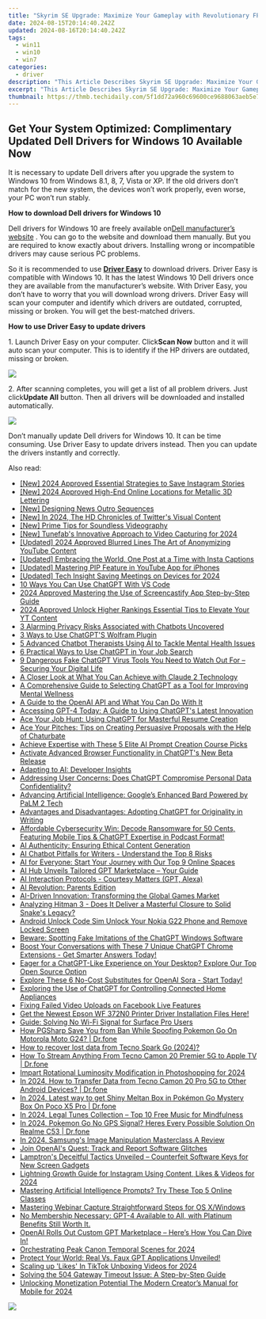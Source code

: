 ```yaml
---
title: "Skyrim SE Upgrade: Maximize Your Gameplay with Revolutionary FPS Improvement and Beyond"
date: 2024-08-15T20:14:40.242Z
updated: 2024-08-16T20:14:40.242Z
tags:
  - win11
  - win10
  - win7
categories:
  - driver
description: "This Article Describes Skyrim SE Upgrade: Maximize Your Gameplay with Revolutionary FPS Improvement and Beyond"
excerpt: "This Article Describes Skyrim SE Upgrade: Maximize Your Gameplay with Revolutionary FPS Improvement and Beyond"
thumbnail: https://thmb.techidaily.com/5f1dd72a960c69600ce9688063aeb5e7a932b178d483ab7dbc13cbf4ab650189.jpg
---
```


## Get Your System Optimized: Complimentary Updated Dell Drivers for Windows 10 Available Now

It is necessary to update Dell drivers after you upgrade the system to Windows 10 from Windows 8.1, 8, 7, Vista or XP. If the old drivers don’t match for the new system, the devices won’t work properly, even worse, your PC won’t run stably.

 **How to download Dell drivers for Windows 10**

  Dell drivers for Windows 10 are freely available on[Dell manufacturer’s website](https://shop-links.co/link/?exclusive=1&publisher_slug=itechdaily19598&url=http%3A%2F%2Fwww.dell.com%2F) . You can go to the website and download them manually. But you are required to know exactly about drivers. Installing wrong or incompatible drivers may cause serious PC problems.

  So it is recommended to use **[Driver Easy](https://tools.techidaily.com/drivereasy/download/)**  to download drivers. Driver Easy is compatible with Windows 10\. It has the latest Windows 10 Dell drivers once they are available from the manufacturer’s website. With Driver Easy, you don’t have to worry that you will download wrong drivers. Driver Easy will scan your computer and identify which drivers are outdated, corrupted, missing or broken. You will get the best-matched drivers.

 **How to use Driver Easy to update drivers**

  1\. Launch Driver Easy on your computer. Click**Scan Now** button and it will auto scan your computer. This is to identify if the HP drivers are outdated, missing or broken.  
  
![](https://images.drivereasy.com/wp-content/uploads/2017/04/img_5901e0d413e86.png)

  2\. After scanning completes, you will get a list of all problem drivers. Just click**Update All**  button. Then all drivers will be downloaded and installed automatically.  
  
![](https://images.drivereasy.com/wp-content/uploads/2017/04/img_5901e0db9623b.jpg)

 Don’t manually update Dell drivers for Windows 10\. It can be time consuming. Use Driver Easy to update drivers instead. Then you can update the drivers instantly and correctly.

<ins class="adsbygoogle"
     style="display:block"
     data-ad-format="autorelaxed"
     data-ad-client="ca-pub-7571918770474297"
     data-ad-slot="1223367746"></ins>



<ins class="adsbygoogle"
     style="display:block"
     data-ad-client="ca-pub-7571918770474297"
     data-ad-slot="8358498916"
     data-ad-format="auto"
     data-full-width-responsive="true"></ins>

<span class="atpl-alsoreadstyle">Also read:</span>
<div><ul>
<li><a href="https://instagram-clips.techidaily.com/new-2024-approved-essential-strategies-to-save-instagram-stories/"><u>[New] 2024 Approved  Essential Strategies to Save Instagram Stories</u></a></li>
<li><a href="https://vp-tips.techidaily.com/new-2024-approved-high-end-online-locations-for-metallic-3d-lettering/"><u>[New] 2024 Approved  High-End Online Locations for Metallic 3D Lettering</u></a></li>
<li><a href="https://youtube-web.techidaily.com/esigning-news-outro-sequences/"><u>[New] Designing News Outro Sequences</u></a></li>
<li><a href="https://twitter-videos.techidaily.com/new-in-2024-the-hd-chronicles-of-twitters-visual-content/"><u>[New] In 2024, The HD Chronicles of Twitter's Visual Content</u></a></li>
<li><a href="https://screen-recording.techidaily.com/new-prime-tips-for-soundless-videography/"><u>[New] Prime Tips for Soundless Videography</u></a></li>
<li><a href="https://screen-activity-recording.techidaily.com/new-tunefabs-innovative-approach-to-video-capturing-for-2024/"><u>[New] Tunefab's Innovative Approach to Video Capturing for 2024</u></a></li>
<li><a href="https://facebook-video-footage.techidaily.com/updated-2024-approved-blurred-lines-the-art-of-anonymizing-youtube-content/"><u>[Updated] 2024 Approved  Blurred Lines  The Art of Anonymizing YouTube Content</u></a></li>
<li><a href="https://instagram-video-recordings.techidaily.com/updated-embracing-the-world-one-post-at-a-time-with-insta-captions/"><u>[Updated] Embracing the World, One Post at a Time with Insta Captions</u></a></li>
<li><a href="https://article-tips.techidaily.com/updated-mastering-pip-feature-in-youtube-app-for-iphones/"><u>[Updated] Mastering PIP Feature in YouTube App for iPhones</u></a></li>
<li><a href="https://remote-screen-capture.techidaily.com/updated-tech-insight-saving-meetings-on-devices-for-2024/"><u>[Updated] Tech Insight  Saving Meetings on Devices for 2024</u></a></li>
<li><a href="https://tech-hub.techidaily.com/10-ways-you-can-use-chatgpt-with-vs-code/"><u>10 Ways You Can Use ChatGPT With VS Code</u></a></li>
<li><a href="https://screen-sharing-recording.techidaily.com/2024-approved-mastering-the-use-of-screencastify-app-step-by-step-guide/"><u>2024 Approved  Mastering the Use of Screencastify App  Step-by-Step Guide</u></a></li>
<li><a href="https://youtube-stream.techidaily.com/2024-approved-unlock-higher-rankings-essential-tips-to-elevate-your-yt-content/"><u>2024 Approved  Unlock Higher Rankings  Essential Tips to Elevate Your YT Content</u></a></li>
<li><a href="https://tech-hub.techidaily.com/3-alarming-privacy-risks-associated-with-chatbots-uncovered/"><u>3 Alarming Privacy Risks Associated with Chatbots Uncovered</u></a></li>
<li><a href="https://tech-hub.techidaily.com/3-ways-to-use-chatgpts-wolfram-plugin/"><u>3 Ways to Use ChatGPT'S Wolfram Plugin</u></a></li>
<li><a href="https://tech-hub.techidaily.com/5-advanced-chatbot-therapists-using-ai-to-tackle-mental-health-issues/"><u>5 Advanced Chatbot Therapists Using AI to Tackle Mental Health Issues</u></a></li>
<li><a href="https://tech-hub.techidaily.com/6-practical-ways-to-use-chatgpt-in-your-job-search/"><u>6 Practical Ways to Use ChatGPT in Your Job Search</u></a></li>
<li><a href="https://tech-hub.techidaily.com/9-dangerous-fake-chatgpt-virus-tools-you-need-to-watch-out-for-securing-your-digital-life/"><u>9 Dangerous Fake ChatGPT Virus Tools You Need to Watch Out For – Securing Your Digital Life</u></a></li>
<li><a href="https://tech-hub.techidaily.com/a-closer-look-at-what-you-can-achieve-with-claude-2-technology/"><u>A Closer Look at What You Can Achieve with Claude 2 Technology</u></a></li>
<li><a href="https://tech-hub.techidaily.com/a-comprehensive-guide-to-selecting-chatgpt-as-a-tool-for-improving-mental-wellness/"><u>A Comprehensive Guide to Selecting ChatGPT as a Tool for Improving Mental Wellness</u></a></li>
<li><a href="https://tech-hub.techidaily.com/a-guide-to-the-openai-api-and-what-you-can-do-with-it/"><u>A Guide to the OpenAI API and What You Can Do With It</u></a></li>
<li><a href="https://tech-hub.techidaily.com/accessing-gpt-4-today-a-guide-to-using-chatgpts-latest-innovation/"><u>Accessing GPT-4 Today: A Guide to Using ChatGPT's Latest Innovation</u></a></li>
<li><a href="https://tech-hub.techidaily.com/ace-your-job-hunt-using-chatgpt-for-masterful-resume-creation/"><u>Ace Your Job Hunt: Using ChatGPT for Masterful Resume Creation</u></a></li>
<li><a href="https://tech-hub.techidaily.com/ace-your-pitches-tips-on-creating-persuasive-proposals-with-the-help-of-chaturbate/"><u>Ace Your Pitches: Tips on Creating Persuasive Proposals with the Help of Chaturbate</u></a></li>
<li><a href="https://tech-hub.techidaily.com/achieve-expertise-with-these-5-elite-ai-prompt-creation-course-picks/"><u>Achieve Expertise with These 5 Elite AI Prompt Creation Course Picks</u></a></li>
<li><a href="https://tech-hub.techidaily.com/activate-advanced-browser-functionality-in-chatgpts-new-beta-release/"><u>Activate Advanced Browser Functionality in ChatGPT's New Beta Release</u></a></li>
<li><a href="https://tech-hub.techidaily.com/adapting-to-ai-developer-insights/"><u>Adapting to AI: Developer Insights</u></a></li>
<li><a href="https://tech-hub.techidaily.com/addressing-user-concerns-does-chatgpt-compromise-personal-data-confidentiality/"><u>Addressing User Concerns: Does ChatGPT Compromise Personal Data Confidentiality?</u></a></li>
<li><a href="https://tech-hub.techidaily.com/advancing-artificial-intelligence-googles-enhanced-bard-powered-by-palm-2-tech/"><u>Advancing Artificial Intelligence: Google’s Enhanced Bard Powered by PaLM 2 Tech</u></a></li>
<li><a href="https://tech-hub.techidaily.com/advantages-and-disadvantages-adopting-chatgpt-for-originality-in-writing/"><u>Advantages and Disadvantages: Adopting ChatGPT for Originality in Writing</u></a></li>
<li><a href="https://tech-hub.techidaily.com/affordable-cybersecurity-win-decode-ransomware-for-50-cents-featuring-mobile-tips-and-chatgpt-expertise-in-podcast-format/"><u>Affordable Cybersecurity Win: Decode Ransomware for 50 Cents, Featuring Mobile Tips & ChatGPT Expertise in Podcast Format!</u></a></li>
<li><a href="https://tech-hub.techidaily.com/ai-authenticity-ensuring-ethical-content-generation/"><u>AI Authenticity: Ensuring Ethical Content Generation</u></a></li>
<li><a href="https://tech-hub.techidaily.com/1721780775795-ai-chatbot-pitfalls-for-writers-understand-the-top-8-risks/"><u>AI Chatbot Pitfalls for Writers - Understand the Top 8 Risks</u></a></li>
<li><a href="https://tech-hub.techidaily.com/ai-for-everyone-start-your-journey-with-our-top-9-online-spaces/"><u>AI for Everyone: Start Your Journey with Our Top 9 Online Spaces</u></a></li>
<li><a href="https://tech-hub.techidaily.com/1721991443976-ai-hub-unveils-tailored-gpt-marketplace-your-guide/"><u>AI Hub Unveils Tailored GPT Marketplace – Your Guide</u></a></li>
<li><a href="https://tech-hub.techidaily.com/ai-interaction-protocols-courtesy-matters-gpt-alexa/"><u>AI Interaction Protocols - Courtesy Matters (GPT, Alexa)</u></a></li>
<li><a href="https://tech-hub.techidaily.com/ai-revolution-parents-edition/"><u>AI Revolution: Parents Edition</u></a></li>
<li><a href="https://tech-hub.techidaily.com/ai-driven-innovation-transforming-the-global-games-market/"><u>AI-Driven Innovation: Transforming the Global Games Market</u></a></li>
<li><a href="https://buynow-marvelous.techidaily.com/analyzing-hitman-3-does-it-deliver-a-masterful-closure-to-solid-snakes-legacy/"><u>Analyzing Hitman 3 - Does It Deliver a Masterful Closure to Solid Snake's Legacy?</u></a></li>
<li><a href="https://sim-unlock.techidaily.com/android-unlock-code-sim-unlock-your-nokia-g22-phone-and-remove-locked-screen-by-drfone-android/"><u>Android Unlock Code Sim Unlock Your Nokia G22 Phone and Remove Locked Screen</u></a></li>
<li><a href="https://tech-hub.techidaily.com/1722202433959-beware-spotting-fake-imitations-of-the-chatgpt-windows-software/"><u>Beware: Spotting Fake Imitations of the ChatGPT Windows Software</u></a></li>
<li><a href="https://tech-hub.techidaily.com/1722178782154-boost-your-conversations-with-these-7-unique-chatgpt-chrome-extensions-get-smarter-answers-today/"><u>Boost Your Conversations with These 7 Unique ChatGPT Chrome Extensions - Get Smarter Answers Today!</u></a></li>
<li><a href="https://tech-hub.techidaily.com/1722201629556-eager-for-a-chatgpt-like-experience-on-your-desktop-explore-our-top-open-source-option/"><u>Eager for a ChatGPT-Like Experience on Your Desktop? Explore Our Top Open Source Option</u></a></li>
<li><a href="https://tech-hub.techidaily.com/1722061075882-explore-these-6-no-cost-substitutes-for-openai-sora-start-today/"><u>Explore These 6 No-Cost Substitutes for OpenAI Sora - Start Today!</u></a></li>
<li><a href="https://tech-hub.techidaily.com/1722157530351-exploring-the-use-of-chatgpt-for-controlling-connected-home-appliances/"><u>Exploring the Use of ChatGPT for Controlling Connected Home Appliances</u></a></li>
<li><a href="https://facebook-video-recording.techidaily.com/fixing-failed-video-uploads-on-facebook-live-features/"><u>Fixing Failed Video Uploads on Facebook Live Features</u></a></li>
<li><a href="https://hardware-updates.techidaily.com/get-the-newest-epson-wf-372n0-printer-driver-installation-files-here/"><u>Get the Newest Epson WF 372N0 Printer Driver Installation Files Here!</u></a></li>
<li><a href="https://tech-renaissance.techidaily.com/guide-solving-no-wi-fi-signal-for-surface-pro-users/"><u>Guide: Solving No Wi-Fi Signal for Surface Pro Users</u></a></li>
<li><a href="https://android-pokemon-go.techidaily.com/how-pgsharp-save-you-from-ban-while-spoofing-pokemon-go-on-motorola-moto-g24-drfone-by-drfone-virtual-android/"><u>How PGSharp Save You from Ban While Spoofing Pokemon Go On Motorola Moto G24? | Dr.fone</u></a></li>
<li><a href="https://blog-min.techidaily.com/how-to-recover-lost-data-from-tecno-spark-go-2024-by-fonelab-android-recover-data/"><u>How to recover lost data from Tecno Spark Go (2024)?</u></a></li>
<li><a href="https://screen-mirror.techidaily.com/how-to-stream-anything-from-tecno-camon-20-premier-5g-to-apple-tv-drfone-by-drfone-android/"><u>How To Stream Anything From Tecno Camon 20 Premier 5G to Apple TV | Dr.fone</u></a></li>
<li><a href="https://some-techniques.techidaily.com/impart-rotational-luminosity-modification-in-photoshopping-for-2024/"><u>Impart Rotational Luminosity Modification in Photoshopping for 2024</u></a></li>
<li><a href="https://android-transfer.techidaily.com/in-2024-how-to-transfer-data-from-tecno-camon-20-pro-5g-to-other-android-devices-drfone-by-drfone-transfer-from-android-transfer-from-android/"><u>In 2024, How to Transfer Data from Tecno Camon 20 Pro 5G to Other Android Devices? | Dr.fone</u></a></li>
<li><a href="https://pokemon-go-android.techidaily.com/in-2024-latest-way-to-get-shiny-meltan-box-in-pokemon-go-mystery-box-on-poco-x5-pro-drfone-by-drfone-virtual-android/"><u>In 2024, Latest way to get Shiny Meltan Box in Pokémon Go Mystery Box On Poco X5 Pro | Dr.fone</u></a></li>
<li><a href="https://extra-guidance.techidaily.com/in-2024-legal-tunes-collection-top-10-free-music-for-mindfulness/"><u>In 2024, Legal Tunes Collection – Top 10 Free Music for Mindfulness</u></a></li>
<li><a href="https://pokemon-go-android.techidaily.com/in-2024-pokemon-go-no-gps-signal-heres-every-possible-solution-on-realme-c53-drfone-by-drfone-virtual-android/"><u>In 2024, Pokemon Go No GPS Signal? Heres Every Possible Solution On Realme C53 | Dr.fone</u></a></li>
<li><a href="https://extra-approaches.techidaily.com/in-2024-samsungs-image-manipulation-masterclass-a-review/"><u>In 2024, Samsung's Image Manipulation Masterclass  A Review</u></a></li>
<li><a href="https://tech-hub.techidaily.com/1722072963654-join-openais-quest-track-and-report-software-glitches/"><u>Join OpenAI's Quest: Track and Report Software Glitches</u></a></li>
<li><a href="https://hardware-tips.techidaily.com/lamptrons-deceitful-tactics-unveiled-counterfeit-software-keys-for-new-screen-gadgets/"><u>Lamptron's Deceitful Tactics Unveiled – Counterfeit Software Keys for New Screen Gadgets</u></a></li>
<li><a href="https://instagram-clips.techidaily.com/lightning-growth-guide-for-instagram-using-content-likes-and-videos-for-2024/"><u>Lightning Growth Guide for Instagram  Using Content, Likes & Videos for 2024</u></a></li>
<li><a href="https://tech-hub.techidaily.com/1721903326638-mastering-artificial-intelligence-prompts-try-these-top-5-online-classes/"><u>Mastering Artificial Intelligence Prompts? Try These Top 5 Online Classes</u></a></li>
<li><a href="https://screen-capture.techidaily.com/mastering-webinar-capture-straightforward-steps-for-os-xwindows/"><u>Mastering Webinar Capture  Straightforward Steps for OS X/Windows</u></a></li>
<li><a href="https://tech-hub.techidaily.com/1722210782294-no-membership-necessary-gpt-4-available-to-all-with-platinum-benefits-still-worth-it/"><u>No Membership Necessary: GPT-4 Available to All, with Platinum Benefits Still Worth It.</u></a></li>
<li><a href="https://tech-hub.techidaily.com/1722077226065-openai-rolls-out-custom-gpt-marketplace-heres-how-you-can-dive-in/"><u>OpenAI Rolls Out Custom GPT Marketplace – Here’s How You Can Dive In!</u></a></li>
<li><a href="https://fox-hovers.techidaily.com/orchestrating-peak-canon-temporal-scenes-for-2024/"><u>Orchestrating Peak Canon Temporal Scenes for 2024</u></a></li>
<li><a href="https://tech-hub.techidaily.com/1722140072339-protect-your-world-real-vs-faux-gpt-applications-unveiled/"><u>Protect Your World: Real Vs. Faux GPT Applications Unveiled!</u></a></li>
<li><a href="https://extra-skills.techidaily.com/scaling-up-likes-in-tiktok-unboxing-videos-for-2024/"><u>Scaling up 'Likes' In TikTok Unboxing Videos for 2024</u></a></li>
<li><a href="https://tech-recovery.techidaily.com/solving-the-504-gateway-timeout-issue-a-step-by-step-guide/"><u>Solving the 504 Gateway Timeout Issue: A Step-by-Step Guide</u></a></li>
<li><a href="https://facebook-video-share.techidaily.com/unlocking-monetization-potential-the-modern-creators-manual-for-mobile-for-2024/"><u>Unlocking Monetization Potential  The Modern Creator’s Manual for Mobile for 2024</u></a></li>
</ul></div>

<!-- affiliate ads begin -->
<a href="https://secure.2checkout.com/order/checkout.php?PRODS=37100474&QTY=1&AFFILIATE=108875&CART=1"><img src="https://awario.com/images/pages/index/img-leads-1280@1x.avif" border="0"></a>
<!-- affiliate ads end -->